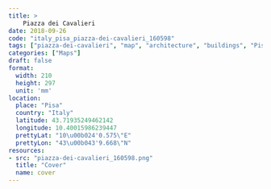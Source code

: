 ```yaml
---
title: > 
    Piazza dei Cavalieri
date: 2018-09-26
code: "italy_pisa_piazza-dei-cavalieri_160598"
tags: ["piazza-dei-cavalieri", "map", "architecture", "buildings", "Pisa", "Italy"]
categories: ["Maps"]
draft: false
format:
  width: 210
  height: 297
  unit: 'mm'
location:
  place: "Pisa"
  country: "Italy"
  latitude: 43.71935249462142
  longitude: 10.40015986239447
  prettyLat: "10\u00b024'0.575\"E"
  prettyLon: "43\u00b043'9.668\"N"
resources:
- src: "piazza-dei-cavalieri_160598.png"
  title: "Cover"
  name: cover
---
```

